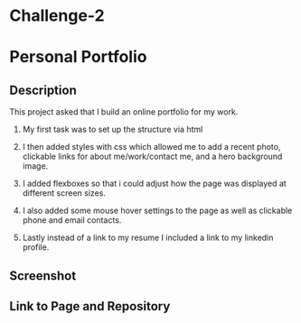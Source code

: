 # Challenge-2

# Personal Portfolio

## **Description**

This project asked that I build an online portfolio for my work.

1. My first task was to set up the structure via html

2. I then added styles with css which allowed me to add a recent photo, clickable links for about me/work/contact me, and a hero background image.

3. I added flexboxes so that i could adjust how the page was displayed at different screen sizes.

4. I also added some mouse hover settings to the page as well as clickable phone and email contacts.

5. Lastly instead of a link to my resume I included a link to my linkedin profile.

## **Screenshot**


## **Link to Page and Repository**
